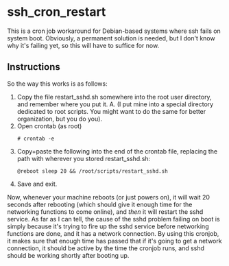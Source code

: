 # ssh_cron_restart

This is a cron job workaround for Debian-based systems where ssh fails on system boot. Obviously, a permanent solution is needed, but I don't know why it's failing yet, so this will have to suffice for now.

## Instructions

So the way this works is as follows:

1. Copy the file restart_sshd.sh somewhere into the root user directory, and remember where you put it.
  A. (I put mine into a special directory dedicated to root scripts. You might want to do the same for better organization, but you do you).
2. Open crontab (as root)
    ```
    # crontab -e
    ```
3.  Copy+paste the following into the end of the crontab file, replacing the path with wherever you stored restart_sshd.sh:
    ```
	@reboot sleep 20 && /root/scripts/restart_sshd.sh
	```
4. Save and exit.

Now, whenever your machine reboots (or just powers on), it will wait 20 seconds after rebooting (which should give it enough time for the networking functions to come online), and *then* it will restart the sshd service. As far as I can tell, the cause of the sshd problem failing on boot is simply because it's trying to fire up the sshd service before networking functions are done, and it has a network connection. By using this cronjob, it makes sure that enough time has passed that if it's going to get a network connection, it should be active by the time the cronjob runs, and sshd should be working shortly after booting up.